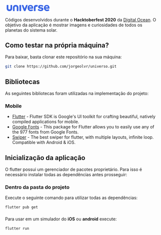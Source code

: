 <p>
  <img src="https://github.com/jorgeolvr/universo/raw/master/assets/logo.png" width="30% height="30%">
</p> 

Códigos desenvolvidos durante o **Hacktoberfest 2020** da [Digital Ocean](https://hacktoberfest.digitalocean.com/). O objetivo da aplicação é mostrar imagens e curiosidades de todos os planetas do sistema solar.

## Como testar na própria máquina?

Para baixar, basta clonar este repositório na sua máquina:

```sh
git clone https://github.com/jorgeolvr/universo.git
```
## Bibliotecas
As seguintes bibliotecas foram utilizadas na implementação do projeto:

### Mobile
- [Flutter](https://www.flutter.dev) - Flutter SDK is Google's UI toolkit for crafting beautiful, natively compiled applications for mobile.
- [Google Fonts](https://pub.dev/packages/google_fonts) - This package for Flutter allows you to easily use any of the 977 fonts from Google Fonts.
- [Swiper](https://pub.dev/packages/flutter_swiper) -  The best swiper for flutter, with multiple layouts, infinite loop. Compatible with Android & iOS.



## Inicialização da aplicação
O flutter possui um gerenciador de pacotes proprietário. Para isso é necessário instalar todas as dependências antes prosseguir:

### Dentro da pasta do projeto
Execute o seguinte comando para utilizar todas as dependências:
```
flutter pub get
```

### 
Para usar em um simulador do **iOS** ou **android** execute:
```
flutter run
```



